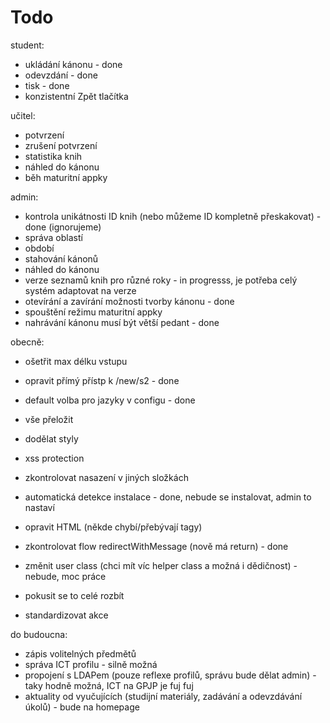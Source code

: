 # Todo

student:
 - ukládání kánonu - done
 - odevzdání - done
 - tisk - done
 - konzistentní Zpět tlačítka

učitel:
 - potvrzení
 - zrušení potvrzení
 - statistika knih
 - náhled do kánonu
 - běh maturitní appky

admin:
 - kontrola unikátnosti ID knih (nebo můžeme ID kompletně přeskakovat) - done (ignorujeme)
 - správa oblastí
 - období
 - stahování kánonů
 - náhled do kánonu
 - verze seznamů knih pro různé roky - in progresss, je potřeba celý systém adaptovat na verze
 - otevírání a zavírání možnosti tvorby kánonu - done
 - spouštění režimu maturitní appky
 - nahrávání kánonu musí být větší pedant - done

obecně:
 - ošetřit max délku vstupu
 - opravit přímý přístp k /new/s2 - done
 - default volba pro jazyky v configu - done
 - vše přeložit
 - dodělat styly
 - xss protection
 - zkontrolovat nasazení v jiných složkách
 - automatická detekce instalace - done, nebude se instalovat, admin to nastaví
 - opravit HTML (někde chybí/přebývají tagy)
 - zkontrolovat flow redirectWithMessage (nově má return) - done
 - změnit user class (chci mít víc helper class a možná i dědičnost) - nebude, moc práce
 
 - pokusit se to celé rozbít
 - standardizovat akce

do budoucna:
 - zápis volitelných předmětů
 - správa ICT profilu - silně možná
 - propojení s LDAPem (pouze reflexe profilů, správu bude dělat admin) - taky hodně možná, ICT na GPJP je fuj fuj
 - aktuality od vyučujících (studijní materiály, zadávání a odevzdávání úkolů) - bude na homepage
